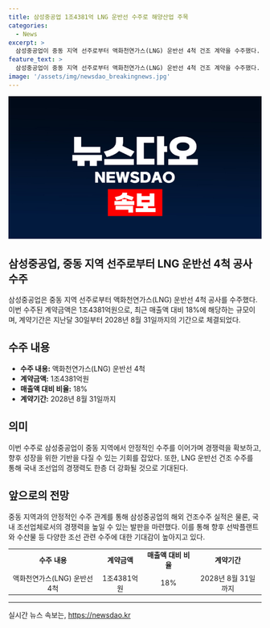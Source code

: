 ```yaml
---
title: 삼성중공업 1조4381억 LNG 운반선 수주로 해양산업 주목
categories:
  - News
excerpt: >
  삼성중공업이 중동 지역 선주로부터 액화천연가스(LNG) 운반선 4척 건조 계약을 수주했다. 계약금은 1조4381억원으로 최근 매출액 대비 18%에 해당하는 규모다. 계약기간은 2028년 8월 31일까지이며, 이로 인해 삼성중공업은 중동 지역에서의 선박 건조 역량을 다시 한 번 입증하게 됐다.
feature_text: >
  삼성중공업이 중동 지역 선주로부터 액화천연가스(LNG) 운반선 4척 건조 계약을 수주했다. 계약금은 1조4381억원으로 최근 매출액 대비 18%에 해당하는 규모다. 계약기간은 2028년 8월 31일까지이며, 이로 인해 삼성중공업은 중동 지역에서의 선박 건조 역량을 다시 한 번 입증하게 됐다.
image: '/assets/img/newsdao_breakingnews.jpg'
---
```


<p><img src="/assets/img/newsdao_breakingnews.jpg" alt="bookingtag 속보" /></p>

<h2 data-ke-size="size26">삼성중공업, 중동 지역 선주로부터 LNG 운반선 4척 공사 수주</h2>

<p data-ke-size="size16">삼성중공업은 중동 지역 선주로부터 액화천연가스(LNG) 운반선 4척 공사를 수주했다. 이번 수주된 계약금액은 1조4381억원으로, 최근 매출액 대비 18%에 해당하는 규모이며, 계약기간은 지난달 30일부터 2028년 8월 31일까지의 기간으로 체결되었다.</p>

<h2 data-ke-size="size26">수주 내용</h2>

<ul>
    <li><b>수주 내용:</b> 액화천연가스(LNG) 운반선 4척</li>
    <li><b>계약금액:</b> 1조4381억원</li>
    <li><b>매출액 대비 비율:</b> 18%</li>
    <li><b>계약기간:</b> 2028년 8월 31일까지</li>
</ul>

<h2 data-ke-size="size26">의미</h2>

<p data-ke-size="size16">이번 수주로 삼성중공업이 중동 지역에서 안정적인 수주를 이어가며 경쟁력을 확보하고, 향후 성장을 위한 기반을 다질 수 있는 기회를 잡았다. 또한, LNG 운반선 건조 수주를 통해 국내 조선업의 경쟁력도 한층 더 강화될 것으로 기대된다.</p>

<h2 data-ke-size="size26">앞으로의 전망</h2>

<p data-ke-size="size16">중동 지역과의 안정적인 수주 관계를 통해 삼성중공업의 해외 건조수주 실적은 물론, 국내 조선업체로서의 경쟁력을 높일 수 있는 발판을 마련했다. 이를 통해 향후 선박플랜트와 수산물 등 다양한 조선 관련 수주에 대한 기대감이 높아지고 있다.</p>

<table>
    <tr>
        <td style="text-align: center; height: 17px;"><b>수주 내용</b></td>
        <td style="text-align: center; height: 17px;"><b>계약금액</b></td>
        <td style="text-align: center; height: 17px;"><b>매출액 대비 비율</b></td>
        <td style="text-align: center; height: 17px;"><b>계약기간</b></td>
    </tr>
    <tr>
        <td style="text-align: center; height: 17px;">액화천연가스(LNG) 운반선 4척</td>
        <td style="text-align: center; height: 17px;">1조4381억원</td>
        <td style="text-align: center; height: 17px;">18%</td>
        <td style="text-align: center; height: 17px;">2028년 8월 31일까지</td>
    </tr>
</table>

<hr>
실시간 뉴스 속보는, <a href="https://newsdao.kr" rel="dofollow">https://newsdao.kr</a>


